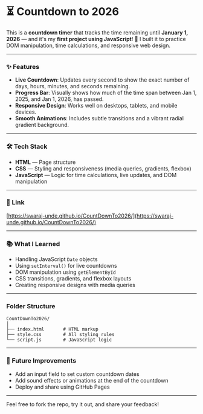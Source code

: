 # ⏳ Countdown to 2026

This is a **countdown timer** that tracks the time remaining until **January 1, 2026** — and it's my **first project using JavaScript**! 🚀
I built it to practice DOM manipulation, time calculations, and responsive web design.

---

### ✨ Features

- **Live Countdown**: Updates every second to show the exact number of days, hours, minutes, and seconds remaining.
- **Progress Bar**: Visually shows how much of the time span between Jan 1, 2025, and Jan 1, 2026, has passed.
- **Responsive Design**: Works well on desktops, tablets, and mobile devices.
- **Smooth Animations**: Includes subtle transitions and a vibrant radial gradient background.

---

### 🛠 Tech Stack

- **HTML** — Page structure
- **CSS** — Styling and responsiveness (media queries, gradients, flexbox)
- **JavaScript** — Logic for time calculations, live updates, and DOM manipulation

---

### 🔗 Link

[https://swaraj-unde.github.io/CountDownTo2026/](https://swaraj-unde.github.io/CountDownTo2026/)


---

### 📚 What I Learned

- Handling JavaScript `Date` objects
- Using `setInterval()` for live countdowns
- DOM manipulation using `getElementById`
- CSS transitions, gradients, and flexbox layouts
- Creating responsive designs with media queries

---

### Folder Structure

```
CountDownTo2026/
│
├── index.html       # HTML markup
├── style.css        # All styling rules
└── script.js        # JavaScript logic
```
---

### 🚀 Future Improvements

- Add an input field to set custom countdown dates
- Add sound effects or animations at the end of the countdown
- Deploy and share using GitHub Pages

---

Feel free to fork the repo, try it out, and share your feedback!



